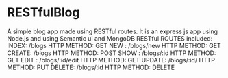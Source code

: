 # RESTfulBlog
A simple blog app made using RESTful routes. It is an express js app using Node.js and using Semantic ui and MongoDB RESTful ROUTES included: INDEX: /blogs HTTP METHOD: GET NEW : /blogs/new HTTP METHOD: GET CREATE: /blogs HTTP METHOD: POST SHOW : /blogs/:id HTTP METHOD: GET EDIT : /blogs/:id/edit HTTP METHOD: GET UPDATE: /blogs/:id/ HTTP METHOD: PUT DELETE: /blogs/:id HTTP METHOD: DELETE
